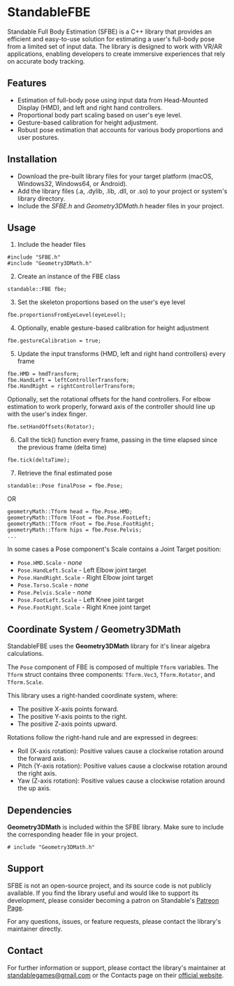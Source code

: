 # StandableFBE

Standable Full Body Estimation (SFBE) is a C++ library that provides an efficient and easy-to-use solution for estimating a user's full-body pose from a limited set of input data. The library is designed to work with VR/AR applications, enabling developers to create immersive experiences that rely on accurate body tracking.

## Features
- Estimation of full-body pose using input data from Head-Mounted Display (HMD), and left and right hand controllers.
- Proportional body part scaling based on user's eye level.
- Gesture-based calibration for height adjustment.
- Robust pose estimation that accounts for various body proportions and user postures.

## Installation
- Download the pre-built library files for your target platform (macOS, Windows32, Windows64, or Android).
- Add the library files (.a, .dylib, .lib, .dll, or .so) to your project or system's library directory.
- Include the *SFBE.h* and *Geometry3DMath.h* header files in your project.

## Usage
1. Include the header files
```
#include "SFBE.h"
#include "Geometry3DMath.h"
```

2. Create an instance of the FBE class
```
standable::FBE fbe;
```

3. Set the skeleton proportions based on the user's eye level
```
fbe.proportionsFromEyeLevel(eyeLevel);
```

4. Optionally, enable gesture-based calibration for height adjustment
```
fbe.gestureCalibration = true;
```

5. Update the input transforms (HMD, left and right hand controllers) every frame
```
fbe.HMD = hmdTransform;
fbe.HandLeft = leftControllerTransform;
fbe.HandRight = rightControllerTransform;
```

Optionally, set the rotational offsets for the hand controllers.
For elbow estimation to work properly, forward axis of the controller should line up with the user's index finger.
```
fbe.setHandOffsets(Rotator);
```

6. Call the tick() function every frame, passing in the time elapsed since the previous frame (delta time)
```
fbe.tick(deltaTime);
```

7. Retrieve the final estimated pose
```
standable::Pose finalPose = fbe.Pose;
```
OR
```
geometryMath::Tform head = fbe.Pose.HMD;
geometryMath::Tform lFoot = fbe.Pose.FootLeft;
geometryMath::Tform rFoot = fbe.Pose.FootRight;
geometryMath::Tform hips = fbe.Pose.Pelvis;
...
```
In some cases a Pose component's Scale contains a Joint Target position:
- `Pose.HMD.Scale` - *none*
- `Pose.HandLeft.Scale` - Left Elbow joint target
- `Pose.HandRight.Scale` - Right Elbow joint target
- `Pose.Torso.Scale` - *none*
- `Pose.Pelvis.Scale` - *none*
- `Pose.FootLeft.Scale` - Left Knee joint target
- `Pose.FootRight.Scale` - Right Knee joint target

## Coordinate System / Geometry3DMath
StandableFBE uses the **Geometry3DMath** library for it's linear algebra calculations.

The `Pose` component of FBE is composed of multiple `Tform` variables. The `Tform` struct contains three components: `Tform.Vec3`, `Tform.Rotator`, and `Tform.Scale`.

This library uses a right-handed coordinate system, where:
- The positive X-axis points forward.
- The positive Y-axis points to the right.
- The positive Z-axis points upward.

Rotations follow the right-hand rule and are expressed in degrees:
- Roll (X-axis rotation): Positive values cause a clockwise rotation around the forward axis.
- Pitch (Y-axis rotation): Positive values cause a clockwise rotation around the right axis.
- Yaw (Z-axis rotation): Positive values cause a clockwise rotation around the up axis.

## Dependencies
**Geometry3DMath** is included within the SFBE library. Make sure to include the corresponding header file in your project.
```
# include "Geometry3DMath.h"
```
## Support
SFBE is not an open-source project, and its source code is not publicly available. If you find the library useful and would like to support its development, please consider becoming a patron on Standable's [Patreon Page](https://www.patreon.com/standable).

For any questions, issues, or feature requests, please contact the library's maintainer directly.

## Contact
For further information or support, please contact the library's maintainer at standablegames@gmail.com or the Contacts page on their [official website](https://www.standablevr.com).
